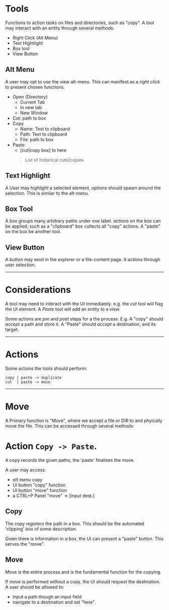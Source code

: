 # Tools

Functions to action tasks on files and directories, such as "copy".
A _tool_ may interact with an entity through several methods:


+ Right Click (Alt Menu)
+ Text Hightlight
+ Box tool
+ View Button


## Alt Menu

A user may opt to use the view alt-menu. This can manifest as a _right click_
to present chosen functions.

+ Open (Directory)
    + Current Tab
    + In new tab
    + New Window
+ Cut: path to box
+ Copy
    + Name: Text to clipboard
    + Path: Text to clipboard
    + File: path to box
+ Paste:
    + [cut|copy box] to here
    > List of historical cuts|copies


## Text Highlight

A User may _highlight_ a selected element, options should spawn around the selection. This is similar to the alt-menu.


## Box Tool

A _box_ groups many arbitrary paths under one label. _actions_ on the box can
be applied; such as a "clipboard" box collects all "copy" actions.
A "paste" on the box be another tool.


## View Button

A _button_ may exist in the explorer or a file-content page. It actions through user selection.


---

# Considerations

A tool may need to interact with the UI immediately. e.g. the _cut_ tool will flag the UI element. A _Paste_ tool will add an entity to a view.

Some actions are _pre_ and _post_ steps for a the process.
E.g. A "copy" should _accept_ a path and store it. A "Paste" should _accept_ a destination, and its target.

---

# Actions

Some actions the tools should perform:

    copy | paste -> duplicate
    cut  | paste -> move

---

# Move

A Primary function is "Move", where we accept a file or DIR to and phyically
move the file. This can be accessed through several methods:

# Action `Copy -> Paste`.

A copy records the given paths, the 'paste' finalises the move.

A user may access:

+  _alt menu_ copy
+  UI button "copy" function
+  UI button "move" function
+ a CTRL+P Panel "move" -> [input dest.]

## Copy

The copy _registers_ the path in a box. This should be the automated 'clipping'
box of some description.

Given there is information in _a box_, the UI can present a "paste" button. This serves the "move".

## Move

Move is the entire process and is the fundamental function for the copying.

If _move_ is performed without a copy, the UI should request the destination.
A user should be allowed to:

+ Input a path though an input field
+ navigate to a destination and set "here".